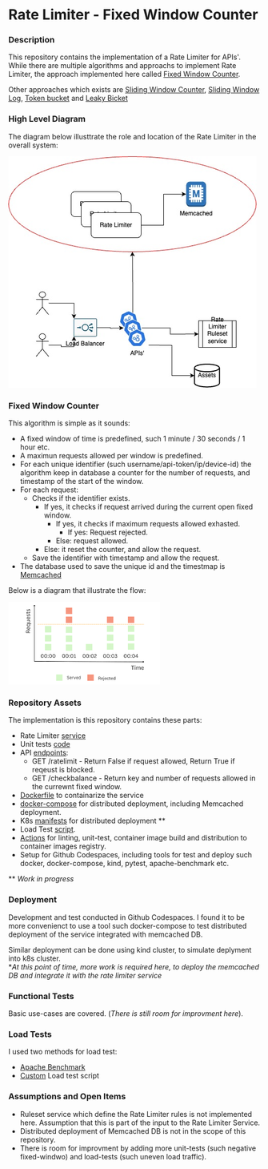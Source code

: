 # Rate Limiter - Fixed Window Counter

### Description
This repository contains the implementation of a Rate Limiter for APIs'.  
While there are multiple algorithms and approachs to implement Rate Limiter, the approach implemented here called [Fixed Window Counter](https://blog.bytebytego.com/i/124962528/fixed-window-counter).  

Other approaches which exists are [Sliding Window Counter](https://blog.bytebytego.com/i/124962528/sliding-window-counter), [Sliding Window Log](https://blog.bytebytego.com/i/124962528/sliding-window-log), [Token bucket](https://blog.bytebytego.com/i/124962528/token-bucket) and [Leaky Bicket](https://blog.bytebytego.com/i/124962528/leaky-bucket)

### High Level Diagram
The diagram below illusttrate the role and location of the Rate Limiter in the overall system:

![Rate Limiter](diagrams/RateLimiter01.jpg)

### Fixed Window Counter
This algorithm is simple as it sounds:
- A fixed window of time is predefined, such 1 minute / 30 seconds / 1 hour etc.
- A maximun requests allowed per window is predefined.
- For each unique identifier (such username/api-token/ip/device-id) the algorithm keep in database a counter for the number of requests, and timestamp of the start of the window.
- For each request:
    - Checks if the identifier exists.
        - If yes, it checks if request arrived during the current open fixed window. 
            - If yes, it checks if maximum requests allowed exhasted.
                - If yes: Request rejected.
            - Else: request allowed.
        - Else: it reset the counter, and allow the request.
    - Save the identifier with timestamp and allow the request.
- The database used to save the unique id and the timestmap is [Memcached](https://memcached.org/)

Below is a diagram that illustrate the flow:

![Fixed Window Counter](diagrams/FixedWindowCounter.png)

### Repository Assets
The implementation is this repository contains these parts:
- Rate Limiter [service](src/ratelimit_memcached.py)
- Unit tests [code](src/test/test_ratelimit_memcached.py)
- API [endpoints](src/main.py): 
    - GET /ratelimit  - Return False if request allowed, Return True if reqeust is blocked.
    - GET /checkbalance - Return key and number of requests allowed in the currewnt fixed window.
- [Dockerfile](src/Dockerfile-memcached) to containarize the service
- [docker-compose](src/docker-compose-memcached.yaml) for distributed deployment, including Memcached deployment.
- K8s [manifests](k8s) for distributed deployment **
- Load Test [script](loadtest/loadtest.py).
- [Actions](.github/workflows) for linting, unit-test, container image build and distribution to container images registry.
- Setup for Github Codespaces, including tools for test and deploy such docker, docker-compose, kind, pytest, apache-benchmark etc. 

\** *Work in progress*

### Deployment
Development and test conducted in Github Codespaces. 
I found it to be more convenienct to use a tool such docker-compose to test distributed deployment of the service integrated with memcached DB.  

Similar deployment can be done using kind cluster, to simulate deplyment into k8s cluster.  
\**At this point of time, more work is required here, to deploy the memcached DB and integrate it with the rate limiter service*

### Functional Tests
Basic use-cases are covered. (*There is still room for improvment here*). 

### Load Tests
I used two methods for load test:
- [Apache Benchmark](https://httpd.apache.org/docs/current/programs/ab.html)
- [Custom](loadtest/README.md) Load test script

### Assumptions and Open Items
- Ruleset service which define the Rate Limiter rules is not implemented here. Assumption that this is part of the input to the Rate Limiter Service.
- Distributed deployment of Memcached DB is not in the scope of this repository.
- There is room for improvment by adding more unit-tests (such negative fixed-windwo) and load-tests (such uneven load traffic).




